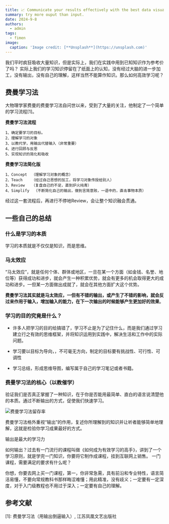 ```yaml
---
title: 📈 Communicate your results effectively with the best data visualizations
summary: try more ouput than input.
date: 2024-9-8
authors:
  - admin
tags:
  - fimen 
image:
  caption: 'Image credit: [**Unsplash**](https://unsplash.com)'
---
```


我们平时疯狂吸收大量知识，但是实际上，我们在实践中用到已知知识作为参考价了吗？
实际上我们的学习知识停留在了纸面上的认知，没有经过大脑的进一步加工，没有输出，没有自己的理解，这样当然不能算作知识。那么如何高效学习呢？

## 费曼学习法

大物理学家费曼的费曼学习法自问世以来，受到了大量的关注，他制定了一个简单的学习流程[1]。

**费曼学习法流程**  

    1、确定要学习的目标。  
    2、理解学习的对象
    3、以教代学，用输出代替输入（非常重要）
    4、进行回顾与反思
    5、实现知识的简化和吸收

**费曼学习法简化版**  


    1、Concept  （理解学习对象的概念）
    2、Teach    （经过自己思想的加工，将学习对象传授给别人）
    3、Review   （复盘自己的不足，直到炉火纯青）
    4、Simplify  （不断简化自己的输出，做到言简意赅，一语中的，直击事物本质）

经过这一套流程后，再进行不停地Review，会让整个知识融会贯通。


## 一些自己的总结

### 什么是学习的本质
学习的本质就是不仅仅是知识，而是思维。

### 马太效应

“马太效应”，就是任何个体、群体或地区，一旦在某一个方面（如金钱、名誉、地位等）获得成功和进步，就会产生一种积累优势，就会有更多的机会取得更大的成功和进步。一但某一方面做出成就了，就会在其他方面扩大这个优势。

**费曼学习法其实就是马太效应，一但有不错的输出，或产生了不错的影响，就会反过来作用于输入，增加输入的能力，在下一次输出的时候能够产生更加好的效果**。

### 学习的目的究竟是什么？

* 许多人把学习的目的给搞错了，学习不止是为了记住什么，而是我们通过学习建立行之有效的思维框架，并将知识运用到实践中，解决生活和工作中的实际问题。

* 学习要以目标为导向，，不可毫无方向，制定的目标要有挑战性、可行性、可调性

* 学习总结，形成思维导图，编写属于自己的学习笔记或者书籍。


### 费曼学习法的核心（以教催学）

验证我们是否真正掌握了一种知识，在于你是否能用最简单、直白的语言说清楚他的本质。通过不断输出的方式，促使我们快速学习。

![费曼学习法留存率](https://cdn.jsdelivr.net/gh/George-Gou/PictureBed@master/2022/202112131514833.png)

费曼学习法格外重视“输出”的作用，复述你所理解到的知识并让听者能够简单地理解，这就是检验你学习成果最好的方式。 

输出是最大的学习力

如何输出？过去有一门流行的课程叫做《如何成为有效学习的高手》，讲到了一个学习原则，就是学完一门知识，你要将它制作成课程，挂到互联网上销售。
一门课程，需要满足的要求有什么呢？

你想，你要去网上买一门课程，第一，你非常急需，具有前沿和专业特性，语言简洁易懂，不要向常规教科书那样晦涩难懂；用此精准，没有歧义；一定要有一定深度，对于入门级教程也不用过于深入；一定要有自己的理解。

## 参考文献

[1]: 费曼学习法（用输出倒逼输入）, 江苏凤凰文艺出版社
